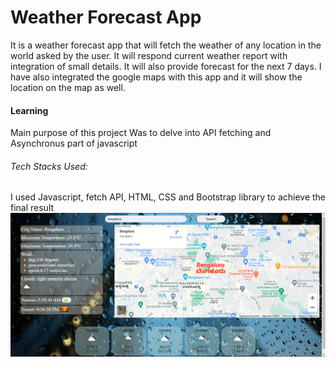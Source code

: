# Weather Forecast App
It is a weather forecast app that will fetch the weather of any location in the world asked by the user. 
It will respond current weather report with integration of small details. It will also provide forecast for the next 7 days. 
I have also integrated the google maps with this app and it will show the location on the map as well.

#### Learning
Main purpose of this project Was to delve into API fetching and Asynchronus part of javascript

###### Tech Stacks Used:
I used Javascript, fetch API, HTML, CSS and Bootstrap library to achieve the final result
![Screenshot (192)](https://github.com/SurjeshYadavMasai/Projects-Photos/blob/main/Screenshot%20(603).png)
